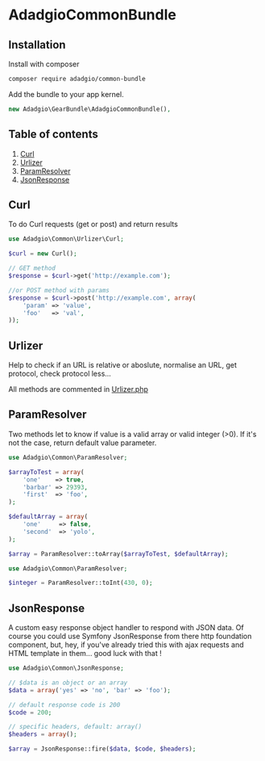 # AdadgioCommonBundle

## Installation

Install with composer

```bash
composer require adadgio/common-bundle
```

Add the bundle to your app kernel.

```php
new Adadgio\GearBundle\AdadgioCommonBundle(),
```

## Table of contents

1. [Curl](#curl)
2. [Urlizer](#urlizer)
3. [ParamResolver](#param-resolver)
4. [JsonResponse](#json-response)

## <a name="curl"></a>Curl

To do Curl requests (get or post) and return results

```php
use Adadgio\Common\Urlizer\Curl;

$curl = new Curl();

// GET method
$response = $curl->get('http://example.com');

//or POST method with params
$response = $curl->post('http://example.com', array(
    'param' => 'value',
    'foo'   => 'val',
));
```

## <a name="urlizer"></a>Urlizer

Help to check if an URL is relative or aboslute, normalise an URL, get protocol, check protocol less...

All methods are commented in [Urlizer.php](Urlizer.php)


## <a name="param-resolver"></a>ParamResolver

Two methods let to know if value is a valid array or valid integer (>0). If it's not the case, return default value parameter.

```php
use Adadgio\Common\ParamResolver;

$arrayToTest = array(
    'one'    => true,
    'barbar' => 29393,
    'first'  => 'foo',
);

$defaultArray = array(
    'one'     => false,
    'second'  => 'yolo',
);

$array = ParamResolver::toArray($arrayToTest, $defaultArray);
```

```php
use Adadgio\Common\ParamResolver;

$integer = ParamResolver::toInt(430, 0);
```

## <a name="json-response"></a>JsonResponse

A custom easy response object handler to respond with JSON data. Of course you could use Symfony JsonResponse from there http foundation component, but, hey, if you've already tried this with ajax requests and HTML template in them... good luck with that !

```php
use Adadgio\Common\JsonResponse;

// $data is an object or an array
$data = array('yes' => 'no', 'bar' => 'foo');

// default response code is 200
$code = 200;

// specific headers, default: array()
$headers = array();

$array = JsonResponse::fire($data, $code, $headers);
```
